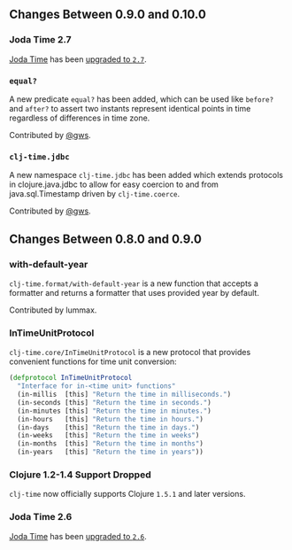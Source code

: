 ## Changes Between 0.9.0 and 0.10.0

### Joda Time 2.7

[Joda Time](http://www.joda.org/joda-time/) has been [upgraded to `2.7`](http://www.joda.org/joda-time/upgradeto270.html).

### `equal?`

A new predicate `equal?` has been added, which can be used like `before?` and
`after?` to assert two instants represent identical points in time regardless of
differences in time zone.

Contributed by [@gws](https://github.com/gws).

### `clj-time.jdbc`

A new namespace `clj-time.jdbc` has been added which extends protocols in
clojure.java.jdbc to allow for easy coercion to and from java.sql.Timestamp
driven by `clj-time.coerce`.

Contributed by [@gws](https://github.com/gws).

## Changes Between 0.8.0 and 0.9.0

### with-default-year

`clj-time.format/with-default-year` is a new function that accepts a formatter
and returns a formatter that uses provided year by default.

Contributed by lummax.

### InTimeUnitProtocol

`clj-time.core/InTimeUnitProtocol` is a new protocol that provides convenient
functions for time unit conversion:

``` clojure
(defprotocol InTimeUnitProtocol
  "Interface for in-<time unit> functions"
  (in-millis  [this] "Return the time in milliseconds.")
  (in-seconds [this] "Return the time in seconds.")
  (in-minutes [this] "Return the time in minutes.")
  (in-hours   [this] "Return the time in hours.")
  (in-days    [this] "Return the time in days.")
  (in-weeks   [this] "Return the time in weeks")
  (in-months  [this] "Return the time in months")
  (in-years   [this] "Return the time in years"))
```

### Clojure 1.2-1.4 Support Dropped

`clj-time` now officially supports Clojure `1.5.1` and later versions.

### Joda Time 2.6

[Joda Time](http://www.joda.org/joda-time/) has been [upgraded to `2.6`](http://www.joda.org/joda-time/upgradeto260.html).
